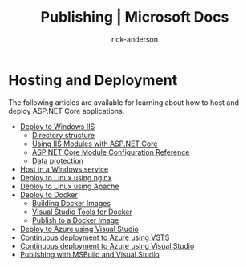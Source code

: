 ﻿---
title: Publishing | Microsoft Docs
author: rick-anderson
description: 
keywords: ASP.NET Core,
ms.author: riande
manager: wpickett
ms.date: 10/14/2016
ms.topic: article
ms.assetid: f0930c68-4d17-4748-adbf-801e17601eb6
ms.technology: aspnet
ms.prod: asp.net-core
---
# Hosting and Deployment

The following articles are available for learning about how to host and deploy ASP.NET Core applications.

* [Deploy to Windows IIS](xref:publishing/iis)
  * [Directory structure](xref:hosting/directory-structure)
  * [Using IIS Modules with ASP.NET Core](xref:hosting/iis-modules)
  * [ASP.NET Core Module Configuration Reference](xref:hosting/aspnet-core-module)
  * [Data protection](xref:hosting/dataprotection)
* [Host in a Windows service](xref:publishing/windows/windows-service)
* [Deploy to Linux using nginx](xref:publishing/linuxproduction)
* [Deploy to Linux using Apache](xref:publishing/apache-proxy)
* [Deploy to Docker](publishing/docker)
  * [Building Docker Images](https://docs.microsoft.com/dotnet/articles/core/docker/building-net-docker-images)
  * [Visual Studio Tools for Docker](https://docs.microsoft.com/dotnet/articles/core/docker/visual-studio-tools-for-docker)
  * [Publish to a Docker Image](https://azure.microsoft.com/documentation/articles/vs-azure-tools-docker-hosting-web-apps-in-docker)
* [Deploy to Azure using Visual Studio](xref:tutorials/publish-to-azure-webapp-using-vs)
* [Continuous deployment to Azure using VSTS](xref:publishing/vsts-continuous-deployment)
* [Continuous deployment to Azure using Visual Studio](publishing/xref:azure-continuous-deployment)
* [Publishing with MSBuild and Visual Studio](xref:publishing/web-publishing-vs)